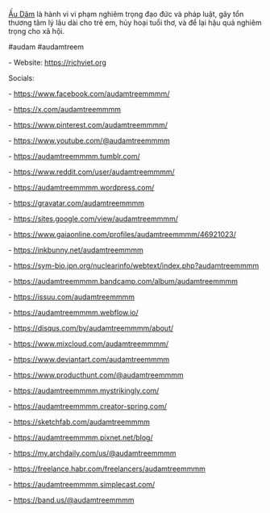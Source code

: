 <p><a href="https://richviet.org">Ấu Dâm</a> là hành vi vi phạm nghiêm trọng đạo đức và pháp luật, gây tổn thương tâm lý lâu dài cho trẻ em, hủy hoại tuổi thơ, và để lại hậu quả nghiêm trọng cho xã hội.<p>
<p>#audam #audamtreem<p>
<p>- Website: <a href="https://richviet.org">https://richviet.org</a><p>
<p>Socials:<p>
<p>- <a href="https://www.facebook.com/audamtreemmmm/">https://www.facebook.com/audamtreemmmm/</a><p>
<p>- <a href="https://x.com/audamtreemmmm">https://x.com/audamtreemmmm</a><p>
<p>- <a href="https://www.pinterest.com/audamtreemmmm/">https://www.pinterest.com/audamtreemmmm/</a><p>
<p>- <a href="https://www.youtube.com/@audamtreemmmm">https://www.youtube.com/@audamtreemmmm</a><p>
<p>- <a href="https://audamtreemmmm.tumblr.com/">https://audamtreemmmm.tumblr.com/</a><p>
<p>- <a href="https://www.reddit.com/user/audamtreemmmm/">https://www.reddit.com/user/audamtreemmmm/</a><p>
<p>- <a href="https://audamtreemmmm.wordpress.com/">https://audamtreemmmm.wordpress.com/</a><p>
<p>- <a href="https://gravatar.com/audamtreemmmm">https://gravatar.com/audamtreemmmm</a><p>
<p>- <a href="https://sites.google.com/view/audamtreemmmm/">https://sites.google.com/view/audamtreemmmm/</a><p>
<p>- <a href="https://www.gaiaonline.com/profiles/audamtreemmmm/46921023/">https://www.gaiaonline.com/profiles/audamtreemmmm/46921023/</a><p>
<p>- <a href="https://inkbunny.net/audamtreemmmm">https://inkbunny.net/audamtreemmmm</a><p>
<p>- <a href="https://sym-bio.jpn.org/nuclearinfo/webtext/index.php?audamtreemmmm">https://sym-bio.jpn.org/nuclearinfo/webtext/index.php?audamtreemmmm</a><p>
<p>- <a href="https://audamtreemmmm.bandcamp.com/album/audamtreemmmm">https://audamtreemmmm.bandcamp.com/album/audamtreemmmm</a><p>
<p>- <a href="https://issuu.com/audamtreemmmm">https://issuu.com/audamtreemmmm</a><p>
<p>- <a href="https://audamtreemmmm.webflow.io/">https://audamtreemmmm.webflow.io/</a><p>
<p>- <a href="https://disqus.com/by/audamtreemmmm/about/">https://disqus.com/by/audamtreemmmm/about/</a><p>
<p>- <a href="https://www.mixcloud.com/audamtreemmmm/">https://www.mixcloud.com/audamtreemmmm/</a><p>
<p>- <a href="https://www.deviantart.com/audamtreemmmm">https://www.deviantart.com/audamtreemmmm</a><p>
<p>- <a href="https://www.producthunt.com/@audamtreemmmm">https://www.producthunt.com/@audamtreemmmm</a><p>
<p>- <a href="https://audamtreemmmm.mystrikingly.com/">https://audamtreemmmm.mystrikingly.com/</a><p>
<p>- <a href="https://audamtreemmmm.creator-spring.com/">https://audamtreemmmm.creator-spring.com/</a><p>
<p>- <a href="https://sketchfab.com/audamtreemmmm">https://sketchfab.com/audamtreemmmm</a><p>
<p>- <a href="https://audamtreemmmm.pixnet.net/blog/">https://audamtreemmmm.pixnet.net/blog/</a><p>
<p>- <a href="https://my.archdaily.com/us/@audamtreemmmm">https://my.archdaily.com/us/@audamtreemmmm</a><p>
<p>- <a href="https://freelance.habr.com/freelancers/audamtreemmmm">https://freelance.habr.com/freelancers/audamtreemmmm</a><p>
<p>- <a href="https://audamtreemmmm.simplecast.com/">https://audamtreemmmm.simplecast.com/</a><p>
<p>- <a href="https://band.us/@audamtreemmmm">https://band.us/@audamtreemmmm</a><p>